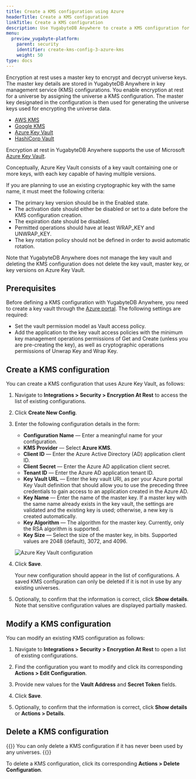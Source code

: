 ```yaml
---
title: Create a KMS configuration using Azure
headerTitle: Create a KMS configuration
linkTitle: Create a KMS configuration
description: Use YugabyteDB Anywhere to create a KMS configuration for Azure Key Vault.
menu:
  preview_yugabyte-platform:
    parent: security
    identifier: create-kms-config-3-azure-kms
    weight: 50
type: docs
---
```


Encryption at rest uses a master key to encrypt and decrypt universe keys. The master key details are stored in YugabyteDB Anywhere in key management service (KMS) configurations. You enable encryption at rest for a universe by assigning the universe a KMS configuration. The master key designated in the configuration is then used for generating the universe keys used for encrypting the universe data.

<ul class="nav nav-tabs-alt nav-tabs-yb">
  <li >
    <a href="../aws-kms/" class="nav-link">
      <i class="fa-brands fa-aws" aria-hidden="true"></i>
      AWS KMS
    </a>
  </li>
  <li >
    <a href="../google-kms/" class="nav-link">
      <i class="fa-brands fa-google" aria-hidden="true"></i>
      Google KMS
    </a>
  </li>
  <li >
    <a href="../azure-kms/" class="nav-link active">
      <i class="icon-azure" aria-hidden="true"></i>
      Azure Key Vault
    </a>
  </li>
  <li >
    <a href="../hashicorp-kms/" class="nav-link">
      <i class="icon-postgres" aria-hidden="true"></i>
      HashiCorp Vault
    </a>
  </li>
</ul>

Encryption at rest in YugabyteDB Anywhere supports the use of Microsoft [Azure Key Vault](https://learn.microsoft.com/en-us/azure/key-vault/).

Conceptually, Azure Key Vault consists of a key vault containing one or more keys, with each key capable of having multiple versions.

If you are planning to use an existing cryptographic key with the same name, it must meet the following criteria:

- The primary key version should be in the Enabled state.
- The activation date should either be disabled or set to a date before the KMS configuration creation.
- The expiration date should be disabled.
- Permitted operations should have at least WRAP_KEY and UNWRAP_KEY.
- The key rotation policy should not be defined in order to avoid automatic rotation.

Note that YugabyteDB Anywhere does not manage the key vault and deleting the KMS configuration does not delete the key vault, master key, or key versions on Azure Key Vault.

## Prerequisites

Before defining a KMS configuration with YugabyteDB Anywhere, you need to create a key vault through the [Azure portal](https://docs.microsoft.com/en-us/azure/key-vault/general/quick-create-portal). The following settings are required:

- Set the vault permission model as Vault access policy.
- Add the application to the key vault access policies with the minimum key management operations permissions of Get and Create (unless you are pre-creating the key), as well as cryptographic operations permissions of Unwrap Key and Wrap Key.

## Create a KMS configuration

You can create a KMS configuration that uses Azure Key Vault, as follows:

1. Navigate to **Integrations > Security > Encryption At Rest** to access the list of existing configurations.

1. Click **Create New Config**.

1. Enter the following configuration details in the form:

    - **Configuration Name** — Enter a meaningful name for your configuration.
    - **KMS Provider** — Select **Azure KMS**.
    - **Client ID** — Enter the Azure Active Directory (AD) application client ID.
    - **Client Secret** — Enter the Azure AD application client secret.
    - **Tenant ID** — Enter the Azure AD application tenant ID.
    - **Key Vault URL** — Enter the key vault URI, as per your Azure portal Key Vault definition that should allow you to use the preceding three credentials to gain access to an application created in the Azure AD.
    - **Key Name** — Enter the name of the master key. If a master key with the same name already exists in the key vault, the settings are validated and the existing key is used; otherwise, a new key is created automatically.
    - **Key Algorithm** — The algorithm for the master key. Currently, only the RSA algorithm is supported.
    - **Key Size** — Select the size of the master key, in bits. Supported values are 2048 (default), 3072, and 4096.

    ![Azure Key Vault configuration](/images/yp/security/azurekms-config.png)

1. Click **Save**.

    Your new configuration should appear in the list of configurations. A saved KMS configuration can only be deleted if it is not in use by any existing universes.

1. Optionally, to confirm that the information is correct, click **Show details**. Note that sensitive configuration values are displayed partially masked.

## Modify a KMS configuration

You can modify an existing KMS configuration as follows:

1. Navigate to **Integrations > Security > Encryption At Rest** to open a list of existing configurations.

1. Find the configuration you want to modify and click its corresponding **Actions > Edit Configuration**.

1. Provide new values for the **Vault Address** and **Secret Token** fields.

1. Click **Save**.

1. Optionally, to confirm that the information is correct, click **Show details** or **Actions > Details**.

## Delete a KMS configuration

{{<note title="Note">}}
You can only delete a KMS configuration if it has never been used by any universes.
{{</note>}}

To delete a KMS configuration, click its corresponding **Actions > Delete Configuration**.
